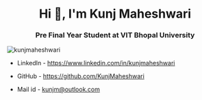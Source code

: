 <h1 align="center">Hi 👋, I'm Kunj Maheshwari</h1>
<h3 align="center">Pre Final Year Student at VIT Bhopal University</h3>

<p align="left"> <img src="https://komarev.com/ghpvc/?username=kunjmaheshwari&label=Profile%20views&color=0e75b6&style=flat" alt="kunjmaheshwari" /> </p>

- LinkedIn - https://www.linkedin.com/in/kunjmaheshwari

- GitHub - https://github.com/KunjMaheshwari

- Mail id - kunjm@outlook.com
